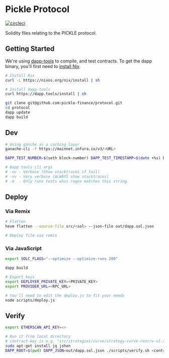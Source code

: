 # Pickle Protocol

[![circleci](https://circleci.com/gh/pickle-finance/protocol.svg?style=svg)](https://circleci.com/gh/pickle-finance/protocol)

Solidity files relating to the PICKLE protocol.

## Getting Started

We're using [dapp-tools](http://dapp.tools/) to compile, and test contracts. To get the dapp binary, you'll first need to [install Nix](https://nixos.org/guides/install-nix.html).

```bash
# Install Nix
curl -L https://nixos.org/nix/install | sh

# Install dapp-tools
curl https://dapp.tools/install | sh
```

```bash
git clone git@github.com:pickle-finance/protocol.git
cd protocol
dapp update
dapp build
```

## Dev

```bash
# Using ganche as a caching layer
ganache-cli -f https://mainnet.infura.io/v3/<URL>

DAPP_TEST_NUMBER=$(seth block-number) DAPP_TEST_TIMESTAMP=$(date +%s) DAPP_TEST_BALANCE_CREATE=10000000000000000000000000 dapp test --rpc-url http://localhost:8545 -m <test to run> -vv

# Dapp tools cli args
# -vv - Verbose (Show stacktraces if fail)
# -vv - Very verbose (ALWAYS show stacktraces)
# -m  - Only runs tests whos regex matches this string
```

## Deploy

### Via Remix

```bash
# Flatten
hevm flatten --source-file src/<sol> --json-file out/dapp.sol.json

# Deploy file via remix
```

### Via JavaScript
```bash
export SOLC_FLAGS="--optimize --optimize-runs 200"

dapp build

# Export keys
export DEPLOYER_PRIVATE_KEY=<PRIVATE_KEY>
export PROVIDER_URL=<RPC_URL>

# You'll need to edit the deploy.js to fit your needs
node scripts/deploy.js
```

## Verify

```bash
export ETHERSCAN_API_KEY=<>

# Run it from local directory
# contract-key is e.g. "src/strategies/curve/strategy-curve-rencrv-v1.sol:StrategyCurveRenCRVv1"
sudo apt-get install jq jshon
DAPP_ROOT=$(pwd) DAPP_JSON=out/dapp.sol.json ./scripts/verify.sh <contract-key> <address> [...args]
```